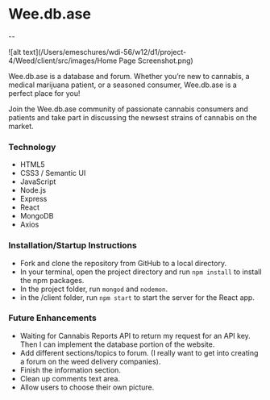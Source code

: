 # Wee.db.ase
--

![alt text](/Users/emeschures/wdi-56/w12/d1/project-4/Weed/client/src/images/Home Page Screenshot.png)

Wee.db.ase is a database and forum. Whether you’re new to cannabis, a medical marijuana patient, or a seasoned consumer, Wee.db.ase is a perfect place for you!

Join the Wee.db.ase community of passionate cannabis consumers and patients and take part in discussing the newsest strains of cannabis on the market.

### Technology
- HTML5
- CSS3 / Semantic UI
- JavaScript
- Node.js
- Express
- React
- MongoDB
- Axios

### Installation/Startup Instructions
- Fork and clone the repository from GitHub to a local directory.
- In your terminal, open the project directory and run `npm install` to install the npm packages.
- In the project folder, run 	`mongod` and `nodemon`.
- in the /client folder, run `npm start` to start the server for the React app.

### Future Enhancements
- Waiting for Cannabis Reports API to return my request for an API key. Then I can implement the database portion of the website.
- Add different sections/topics to forum. (I really want to get into creating a forum on the weed delivery companies).
- Finish the information section.
- Clean up comments text area.
- Allow users to choose their own picture.

